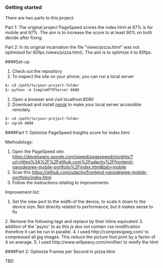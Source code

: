 ### Getting started

There are two parts to this project.

Part 1: The original project PageSpeed scores the index.html at 67% is for  mobile and 97%. The aim is to increase the score to at least 90% on both decide after fixing.

Part 2: In its original incarnation the file "views/pizza.html" was not optimized for 60fps (views/pizza.html). The aim is to optimize it to 60fps.

####Set-up

1. Check out the repository
1. To inspect the site on your phone, you can run a local server

  ```bash
  $> cd /path/to/your-project-folder
  $> python -m SimpleHTTPServer 8080
  ```

1. Open a browser and visit localhost:8080
1. Download and install [ngrok](https://ngrok.com/) to make your local server accessible remotely.

  ``` bash
  $> cd /path/to/your-project-folder
  $> ngrok 8080
  ```

####Part 1: Optimize PageSpeed Insights score for index.html

Methodology:
1. Open the PageSpeed site: https://developers.google.com/speed/pagespeed/insights/?url=https%3A%2F%2Fgithub.com%2Fudacity%2Ffrontend-nanodegree-mobile-portfolio%2Findex.html&tab=mobile
2. Scan this  https://github.com/udacity/frontend-nanodegree-mobile-portfolio/index.html
3. Follow the instructions relating to improvements

Improvement list:
1. Set the view port to the width of the device, to scale it down to the device size.
Not directly related to performance, but it makes sense to fix
<meta name="viewport" content="width=device-width">
2. Remove the following tags and replace by their inline equivalent
<link href="css/style.css" rel="stylesheet">
<link href="css/print.css" rel="stylesheet">
3. addition of the 'async' to as this js dos not contain css modification
therefore it can be run in parallel.
<script async src="http://www.google-analytics.com/analytics.js"></script>
4. I used http://compressjpeg.com/ to compressed all jpg images.
This reduce the picture foot print by a factor of 4 on average.
5. I used http://www.willpeavy.com/minifier/ to minify the html



####Part 2: Optimize Frames per Second in pizza.html

TBD


